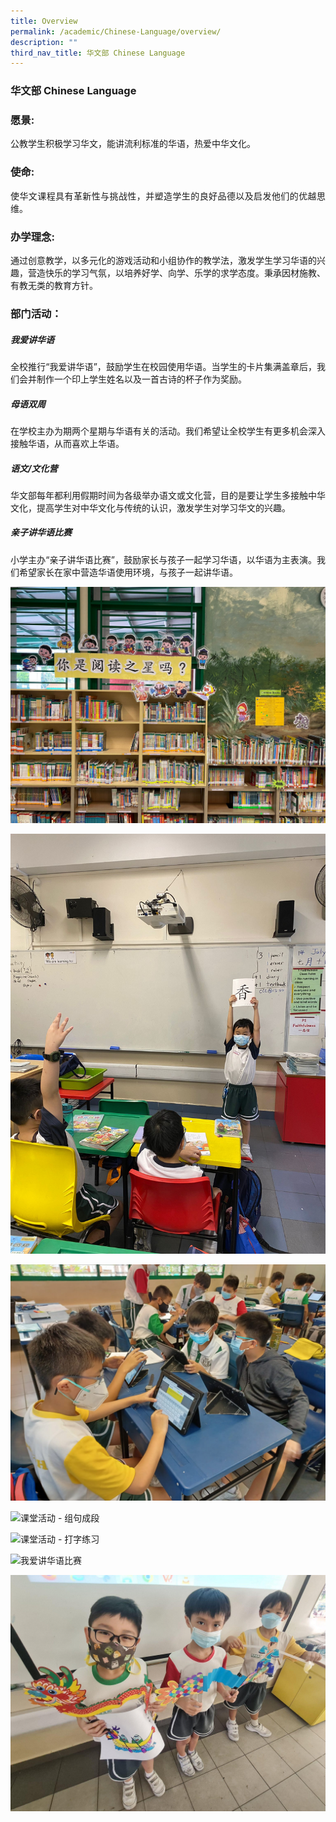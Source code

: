 ```yaml
---
title: Overview
permalink: /academic/Chinese-Language/overview/
description: ""
third_nav_title: 华文部 Chinese Language
---
```

### 华文部 Chinese Language
<style>
p {text-align: justify;}
</style>
### 愿景:
公教学生积极学习华文，能讲流利标准的华语，热爱中华文化。
### 使命:
使华文课程具有革新性与挑战性，并塑造学生的良好品德以及启发他们的优越思维。
### 办学理念:
通过创意教学，以多元化的游戏活动和小组协作的教学法，激发学生学习华语的兴趣，营造快乐的学习气氛，以培养好学、向学、乐学的求学态度。秉承因材施教、有教无类的教育方针。
### 部门活动：
##### 我爱讲华语
全校推行“我爱讲华语”，鼓励学生在校园使用华语。当学生的卡片集满盖章后，我们会并制作一个印上学生姓名以及一首古诗的杯子作为奖励。
##### 母语双周
在学校主办为期两个星期与华语有关的活动。我们希望让全校学生有更多机会深入接触华语，从而喜欢上华语。
##### 语文/文化营
华文部每年都利用假期时间为各级举办语文或文化营，目的是要让学生多接触中华文化，提高学生对中华文化与传统的认识，激发学生对学习华文的兴趣。
##### 亲子讲华语比赛
小学主办“亲子讲华语比赛”，鼓励家长与孩子一起学习华语，以华语为主表演。我们希望家长在家中营造华语使用环境，与孩子一起讲华语。

![推广阅读计划](/images/Primary/推广阅读计划.jpg)

![课堂活动 - 字卡游戏](/images/Primary/课堂活动%20-%20字卡游戏.jpg)

![课堂活动 - 运用科技提高协作能力](/images/Primary/课堂活动%20-%20运用科技提高协作能力.jpg)

![课堂活动 - 组句成段](/images/Pimary/课堂活动%20-%20组句成段.jpg)

![课堂活动 - 打字练习](/images/Prmary/课堂活动%20-%20打字练习.jpg)

![我爱讲华语比赛](/mages/Primary/我爱讲华语比赛.jpg)

![文化营 - 手工制作](/images/Primary/文化营%20-%20手工制作.jpg)
